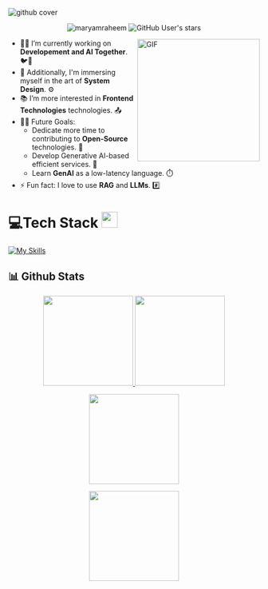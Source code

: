 ![github cover](https://github.com/Syed007Hassan/Syed007Hassan/assets/104893311/dead2d22-a0da-4ab1-8443-c7325b0a057e)


<p align="center"> 
  <img src="https://komarev.com/ghpvc/?username=MaryamRaheemKhan&label=Profile%20views&color=0e75b6&style=flat" alt="maryamraheem" /> 
  <img alt="GitHub User's stars" src="https://img.shields.io/github/stars/MaryamRaheemKhan?label=Stars">
</p>


<img align="right" alt="GIF" height="245px" src="https://user-images.githubusercontent.com/104893311/219148682-fd27b1a7-85a4-4ac7-8a49-6025a58fb62c.gif" />

- 👨‍💻 I’m currently working on **Developement and AI Together**. 🐦🔧
- 🚀 Additionally, I'm immersing myself in the art of **System Design**. ⚙️
- 📚 I’m more interested in **Frontend Technologies** technologies. 📤
- 💪🏼 Future Goals:
    - Dedicate more time to contributing to **Open-Source** technologies. 🌌
    - Develop Generative AI-based efficient services. 🤖
    - Learn **GenAI** as a low-latency language. ⏱️
- ⚡ Fun fact: I love to use **RAG** and **LLMs**. #️⃣

<p>
</p>

# 💻Tech Stack <img src = "https://media2.giphy.com/media/QssGEmpkyEOhBCb7e1/giphy.gif?cid=ecf05e47a0n3gi1bfqntqmob8g9aid1oyj2wr3ds3mg700bl&rid=giphy.gif" width = 32px> 

[![My Skills](https://skillicons.dev/icons?i=py,c,cpp,java,js,ts,html,css,sass,tailwind,bootstrap,materialui,pug,babel,flask,fastapi,django,react,redux,nextjs,angular,vite,nodejs,express,nestjs,graphql,spring,mysql,postgres,sqlite,mongodb,elasticsearch,redis,firebase,aws,azure,vercel,docker,kubernetes,openshift,githubactions,prometheus,grafana,heroku,jest,selenium,bash,discord,eclipse,git,github,bitbucket,gitlab,redhat,linux,postman,stackoverflow,vscode,webstorm,notion,idea&theme=dark)](https://skillicons.dev)


## 📊 Github Stats

<p align="center">
<a href="https://github.com/MaryamRaheemKhan">
<!--   <img height="180em" src="https://git-hub-stats-bay.vercel.app/api?username=hanzala-bhutto&show_icons=true&theme=radical&include_all_commits=true"/> -->
  <img height="180em" src="https://github-readme-stats-eight-theta.vercel.app/api?username=MaryamRaheemKhan&show_icons=true&theme=radical&include_all_commits=true&count_private=true"/>

  <img height="180em" src="https://github-readme-stats-eight-theta.vercel.app/api/top-langs/?username=MaryamRaheemKhan&layout=compact&langs_count=8&theme=radical"/>
</a>
</p>

<p align="center">
<a href="https://github.com/MaryamRaheemKhan">
  <img height="180em" src="https://nirzak-streak-stats.vercel.app/?user=MaryamRaheemKhano&theme=radical"/>
</a>
</p>

<p align="center">
<a href="https://github.com/MaryamRaheemKhan">
  <img height="180em" src="https://leetcard.jacoblin.cool/maryamrahim09876?theme=dark"/>
</a>
</p>

